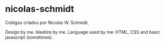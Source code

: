 # nicolas-schmidt

Códigos criados por Nicolas W. Schmidt.

Design by me.
Idealize by me.
Language used by me: HTML, CSS and basic javascript (sometimes).
